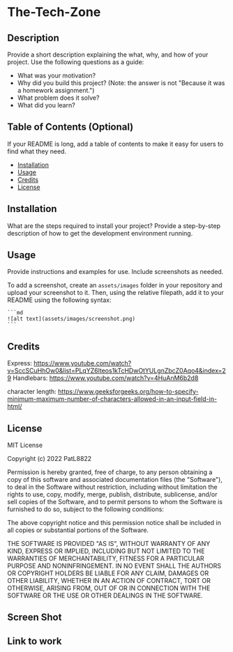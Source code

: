 # The-Tech-Zone

## Description

Provide a short description explaining the what, why, and how of your project. Use the following questions as a guide:

- What was your motivation?
- Why did you build this project? (Note: the answer is not "Because it was a homework assignment.")
- What problem does it solve?
- What did you learn?

## Table of Contents (Optional)

If your README is long, add a table of contents to make it easy for users to find what they need.

- [Installation](#installation)
- [Usage](#usage)
- [Credits](#credits)
- [License](#license)

## Installation

What are the steps required to install your project? 
Provide a step-by-step description of how to get the development environment running.

## Usage

Provide instructions and examples for use. Include screenshots as needed.

To add a screenshot, create an `assets/images` folder in your repository and upload your screenshot to it. 
Then, using the relative filepath, add it to your README using the following syntax:

    ```md
    ![alt text](assets/images/screenshot.png)
    ```

## Credits

Express: https://www.youtube.com/watch?v=SccSCuHhOw0&list=PLqYZ6lteos1kTcHDwOtYULgnZbcZ0Aqo4&index=29
Handlebars: https://www.youtube.com/watch?v=4HuAnM6b2d8

character length: https://www.geeksforgeeks.org/how-to-specify-minimum-maximum-number-of-characters-allowed-in-an-input-field-in-html/

## License

MIT License

Copyright (c) 2022 PatL8822

Permission is hereby granted, free of charge, to any person obtaining a copy
of this software and associated documentation files (the "Software"), to deal
in the Software without restriction, including without limitation the rights
to use, copy, modify, merge, publish, distribute, sublicense, and/or sell
copies of the Software, and to permit persons to whom the Software is
furnished to do so, subject to the following conditions:

The above copyright notice and this permission notice shall be included in all
copies or substantial portions of the Software.

THE SOFTWARE IS PROVIDED "AS IS", WITHOUT WARRANTY OF ANY KIND, EXPRESS OR
IMPLIED, INCLUDING BUT NOT LIMITED TO THE WARRANTIES OF MERCHANTABILITY,
FITNESS FOR A PARTICULAR PURPOSE AND NONINFRINGEMENT. IN NO EVENT SHALL THE
AUTHORS OR COPYRIGHT HOLDERS BE LIABLE FOR ANY CLAIM, DAMAGES OR OTHER
LIABILITY, WHETHER IN AN ACTION OF CONTRACT, TORT OR OTHERWISE, ARISING FROM,
OUT OF OR IN CONNECTION WITH THE SOFTWARE OR THE USE OR OTHER DEALINGS IN THE
SOFTWARE.

## Screen Shot



## Link to work